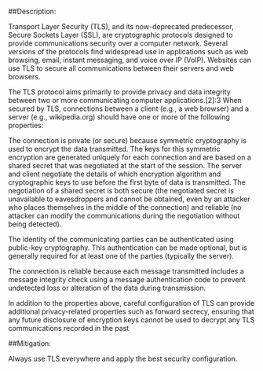 ##Description:

Transport Layer Security (TLS), and its now-deprecated predecessor, Secure Sockets Layer (SSL),
are cryptographic protocols designed to provide communications security over a computer network.
Several versions of the protocols find widespread use in applications such as web browsing, email,
instant messaging, and voice over IP (VoIP). Websites can use TLS to secure all communications between their servers and web browsers.

The TLS protocol aims primarily to provide privacy and data integrity between two or more
communicating computer applications.[2]:3 When secured by TLS, connections between a client 
(e.g., a web browser) and a server (e.g., wikipedia.org) should have one or more of the following properties:

The connection is private (or secure) because symmetric cryptography is used to encrypt the data transmitted. 
The keys for this symmetric encryption are generated uniquely for each connection and are based on a shared 
secret that was negotiated at the start of the session. The server and client negotiate 
the details of which encryption algorithm and cryptographic keys to use before the first byte of data is transmitted. 
The negotiation of a shared secret is both secure (the negotiated secret is unavailable to eavesdroppers and cannot be 
obtained, even by an attacker who places themselves in the middle of the connection) and reliable 
(no attacker can modify the communications during the negotiation without being detected).

The identity of the communicating parties can be authenticated using public-key cryptography. 
This authentication can be made optional, but is generally required for at least one of the parties (typically the server).

The connection is reliable because each message transmitted includes a message integrity check using 
a message authentication code to prevent undetected loss or alteration of the data during transmission.

In addition to the properties above, careful configuration of TLS can provide additional privacy-related properties 
such as forward secrecy, ensuring that any future disclosure of encryption keys cannot be used to decrypt any TLS communications recorded in the past

##Mitigation: 

Always use TLS everywhere and apply the best security configuration.